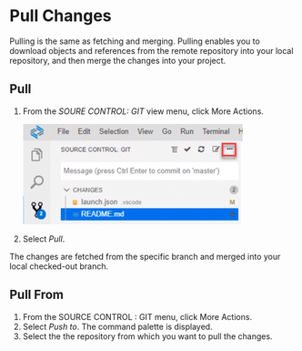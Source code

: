 <!-- loio952f893d45d1478d85b52448a663383f -->

# Pull Changes

Pulling is the same as fetching and merging. Pulling enables you to download objects and references from the remote repository into your local repository, and then merge the changes into your project.



<a name="loio952f893d45d1478d85b52448a663383f__section_glz_tyk_f4b"/>

## Pull

1.  From the *SOURE CONTROL: GIT* view menu, click More Actions.

    ![](images/Git_More_Actions_button_5a1fc7b.png)

2.  Select *Pull*.

The changes are fetched from the specific branch and merged into your local checked-out branch.



<a name="loio952f893d45d1478d85b52448a663383f__section_zvl_5yk_f4b"/>

## Pull From

1.  From the SOURCE CONTROL : GIT menu, click More Actions.
2.  Select *Push to*. The command palette is displayed.
3.  Select the the repository from which you want to pull the changes.

